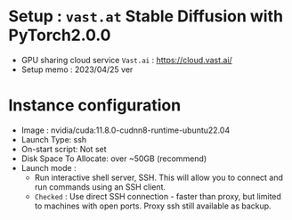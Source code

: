 # Setup : `vast.at` Stable Diffusion with PyTorch2.0.0
* GPU sharing cloud service `Vast.ai` : https://cloud.vast.ai/
* Setup memo : 2023/04/25 ver

# Instance configuration
* Image : nvidia/cuda:11.8.0-cudnn8-runtime-ubuntu22.04
* Launch Type: ssh
* On-start script: Not set
* Disk Space To Allocate: over ~50GB (recommend)
* Launch mode : 
   * Run interactive shell server, SSH. This will allow you to connect and run commands using an SSH client.
   * `Checked` : Use direct SSH connection - faster than proxy, but limited to machines with open ports. Proxy ssh still available as backup.
